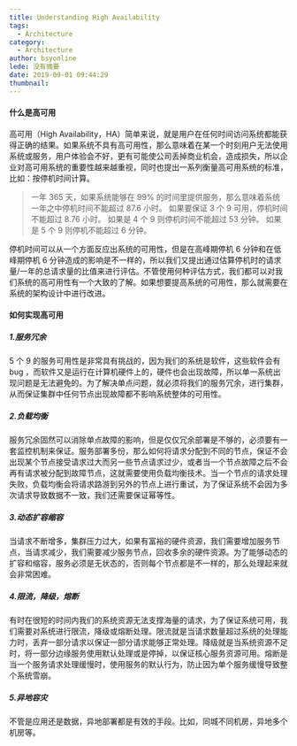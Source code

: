 ```yaml
---
title: Understanding High Availability
tags:
  - Architecture
category:
  - Architecture
author: bsyonline
lede: 没有摘要
date: 2019-09-01 09:44:29
thumbnail:
---
```


#### 什么是高可用
高可用（High Availability，HA）简单来说，就是用户在任何时间访问系统都能获得正确的结果。如果系统不具有高可用性，那么意味着在某一个时刻用户无法使用系统或服务，用户体验会不好，更有可能使公司丢掉商业机会，造成损失，所以企业对高可用系统的重要性越来越重视，同时也提出一系列衡量高可用系统的标准，比如：按停机时间计算。
> 一年 365 天，如果系统能够在 99% 的时间里提供服务，那么意味着系统一年之中停机时间不能超过 87.6 小时。
如果要保证 3 个 9 可用，停机时间不能超过 8.76 小时。
如果是 4 个 9 则停机时间不能超过 53 分钟。
如果是 5 个 9 则停机不能超过 6 分钟。

停机时间可以从一个方面反应出系统的可用性，但是在高峰期停机 6 分钟和在低峰期停机 6 分钟造成的影响是不一样的，所以我们又提出通过估算停机时的请求量/一年的总请求量的比值来进行评估。不管使用何种评估方式，我们都可以对我们系统的高可用性有一个大致的了解。如果想要提高系统的可用性，那么就需要在系统的架构设计中进行改进。

#### 如何实现高可用

##### 1.服务冗余
5 个 9 的服务可用性是非常具有挑战的，因为我们的系统是软件，这些软件会有 bug ，而软件又是运行在计算机硬件上的，硬件也会出现故障，所以单一系统出现问题是无法避免的。为了解决单点问题，就必须将我们的服务冗余，进行集群，从而保证集群中任何节点出现故障都不影响系统整体的可用性。

##### 2.负载均衡
服务冗余固然可以消除单点故障的影响，但是仅仅冗余部署是不够的，必须要有一套监控机制来保证。服务部署多份，那么如何将请求分配到不同的节点，保证不会出现某个节点接受请求过大而另一些节点请求过少，或者当一个节点故障之后不会再有请求被分配到故障节点，这就需要使用负载均衡技术。当一个节点的请求处理失败，负载均衡会将请求路游到另外的节点上进行重试，为了保证系统不会因为多次请求导致数据不一致，我们还需要保证幂等性。

##### 3.动态扩容缩容
当请求不断增多，集群压力过大，如果有富裕的硬件资源，我们需要增加服务节点，当请求减少，我们需要减少服务节点，回收多余的硬件资源。为了能够动态的扩容和缩容，服务必须是无状态的，否则每个节点都是不一样的，那么处理起来就会非常困难。

##### 4.限流，降级，熔断
有时在很短的时间内我们的系统资源无法支撑海量的请求，为了保证系统可用，我们需要对系统进行限流，降级或熔断处理。限流就是当请求数量超过系统的处理能力时，丢弃一部分请求以保证一部分请求能够正常处理。降级就是当系统资源不足时，将一部分边缘服务使用默认处理或是停掉，以保证核心服务资源可用。熔断是当一个服务请求处理缓慢时，使用服务的默认行为，防止因为单个服务缓慢导致整个系统雪崩。

##### 5.异地容灾
不管是应用还是数据，异地部署都是有效的手段。比如，同城不同机房，异地多个机房等。
